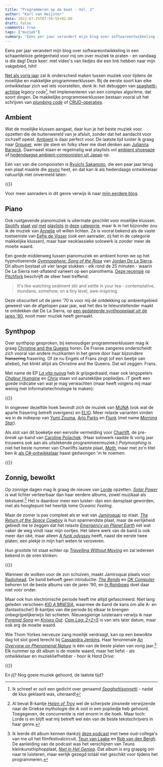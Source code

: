```yaml
---
title: "Programmeren op de beat - Vol. 2"
author: "Karl van Heijster"
date: 2022-07-25T07:59:55+02:00
draft: false
comments: true
tags: ["muziek"]
summary: "Eens per jaar verandert mijn blog over softwareontwikkeling in een schaamteloze gelegenheid voor mij om over muziek te praten - en vandaag is die dag! Deze keer: met video's van liedjes die een link hebben naar mijn vakgebied, hihi!"
---
```


Eens per jaar verandert mijn blog over softwareontwikkeling in een schaamteloze gelegenheid voor mij om over muziek te praten - en vandaag is die dag! Deze keer: met video's van liedjes die een link hebben naar mijn vakgebied, hihi!


[Net als vorig jaar](/blog/21/07/programmeren-op-de-beat/) zal ik onderscheid maken tussen muziek voor tijdens de moeilijke en makkelijke programmeerklussen. Bij de eerste soort kan elke ontwikkelaar zich wel iets voorstellen, denk ik: het debuggen van [spaghetti-achtige](https://en.wikipedia.org/wiki/Spaghetti_code) *legacy code*[^1], het implementeren van een complex algoritme, dat soort dingen. De makkelijke programmeerklussen bestaan vooral uit het schrijven van [*plumbing code*](https://www.karllhughes.com/posts/plumbing) of [CRUD-operaties](https://en.wikipedia.org/wiki/Create,_read,_update_and_delete). 


## Ambient


Wat de moeilijke klussen aangaat, daar kun je het beste muziek voor opzetten die de buitenwereld van je afsluit, zonder dat het aandacht voor zichzelf opeist. [Ambient](https://en.wikipedia.org/wiki/Ambient_music) is daar perfect voor. De laatste tijd luister ik graag naar [Grouper](https://open.spotify.com/artist/31uyAcnY0kjjKKIQZMKX4i?si=mjsh0wo9TuWJBpUfRhEmzw), wier ijle stem en folky sfeer me doet denken aan [Julianna Barwick](https://open.spotify.com/artist/0HWfFWL4vVrbaBQqxVCwCi?si=mYYJl0qhTJuk7mnI_Eho4g). Daarnaast staan er regelmatig wat playlists vol [ambient shoegaze](https://open.spotify.com/playlist/37i9dQZF1DWYIlyW5yvFjI?si=3a44680bb2c148fe) of [hedendaagse ambient-componisten uit Japan](https://open.spotify.com/playlist/37i9dQZF1DX5pzlFKAwpZ5?si=5d4709f5ad614343) op. 


Eén van van die componisten is [Ryuichi Sakamoto](https://open.spotify.com/artist/1tcgfoMTT1szjUeaikxRjA?si=0VYh7FyLT6WL73ClEKW62g), die een paar jaar terug een plaat maakte die [*async*](https://open.spotify.com/album/55BwNuGPkSSKOCBkTSCQWA?si=ma1SiclmRnKFJAcAJEIoyw) heet, en dat kan ik als hedendaags ontwikkelaar natuurlijk niet onvermeld laten:


{{<youtube id="FpR3VJwYHZY" title="Ryuichi Sakamoto - Life, Life (from async)" >}}
<br/>


Voor meer aanraders in dit genre verwijs ik naar [mijn eerdere blog](/blog/21/07/programmeren-op-de-beat/).


## Piano


Ook rustgevende pianomuziek is uitermate geschikt voor moeilijke klussen. [Spotify](https://open.spotify.com/playlist/37i9dQZF1DX4sWSpwq3LiO?si=42fcc22dfaf94729) [staat](https://open.spotify.com/playlist/37i9dQZF1DWURCUKHUKWCX?si=14cb2103b63546ac) [vol](https://open.spotify.com/playlist/7xhcF9ddiyF8Skbd1tenro?si=2ece5efd16344bce) [met](https://open.spotify.com/playlist/37i9dQZF1DX1s9knjP51Oa?si=3dc487440cfa42ff) [playlists](https://open.spotify.com/playlist/37i9dQZF1DX9etR9S28cIo?si=e99663a4d36d4e9a) [in](https://open.spotify.com/playlist/37i9dQZF1DX7K31D69s4M1?si=fb9a5f0911dc4868) [deze](https://open.spotify.com/playlist/37i9dQZF1DWTC99MCpbjP8?si=342907c120b74c4b) [categorie](https://open.spotify.com/playlist/37i9dQZF1DX03b46zi3S82?si=74670fd8fb6243e6), maar ik in het bijzonder zou ik de muziek van [Annelie](https://open.spotify.com/artist/0Rm9NmU9uyvf7tfVt4YNKC?si=LYdVuLe2RQKIDSsAwkvBLA) uit willen lichten. Ze is vooral bekend als de vaste toetseniste van [Eefje de Visser](https://open.spotify.com/artist/33KABng8GO42ojFJVcABxQ?si=DlhZNb-5S4mLXFPj5En_Kw) (ook een aanrader, zij het in de categorie makkelijke klussen), maar haar neoklassieke solowerk is zonder meer de moeite waard.


Een goede middenweg tussen pianomuziek en ambient horen we op het hypnotiserende [*Gymnosphere: Song of the Rose*](https://open.spotify.com/album/20sKBptJV69qrBXUEQVlzp?si=eQI8LXIEQl6wjy6g3FFaRA) van [Jordan De La Sierra](https://open.spotify.com/artist/0C31G6WRrM2kEf5q8Yn2Pf?si=1HecrlkiTay4aT7zgUFypg). Dit album bestaat uit vier lange stukken - elk rond de 25 minuten - waarin De La Sierra niet-aflatend varieert op een pianothema. [Deze recensie](https://pitchfork.com/reviews/albums/19994-gymnosphere-song-of-the-rose/) op [Pitchfork](https://pitchfork.com/) beschrijft de sfeer heel treffend:


> It's like watching sediment stir and settle in your tea - contemplative, mundane, somehow, on a tiny level, awe-inspiring.


Deze obscuriteit uit de jaren '70 is voor mij dé ontdekking op ambientgebied geweest van de afgelopen paar jaar, wat het des te teleurstellender maakt te ontdekken dat De La Sierra, op [een gedateerde synthpopplaat uit de jaren '80](https://open.spotify.com/album/2UcClgvv6SIBUelzwSX6du?si=35CTdIPCQnCAk5CV6nYNXA), nooit meer muziek heeft gemaakt.


## Synthpop


Over synthpop gesproken, bij eenvoudiger programmeerklussen mag ik graag [Christine and the Queens](https://open.spotify.com/artist/04vj3iPUiVh5melWr0w3xT?si=rXb60VJnQsqqJVF-TFWkHQ) horen. De Franse zangeres onderscheidt zich vooral van andere muzikanten in het genre door haar bijzondere ~~fransering~~ frasering. Of ze nu Engels of Frans zingt (of een beetje van allebei), het klinkt altijd als Christine and the Queens. Dat wil zeggen: Frans.


Met name de EP [*La vita nuova*](https://open.spotify.com/album/0iyzHNJTyl7G9vNwp3B8iQ?si=7LoSQc31Stm56v6WfLQqYA) heb ik grijsgedraaid, maar ook langspelers [*Chaleur Humaine*](https://open.spotify.com/album/3jc4mNSSIjakdzeD63qpQt?si=zlNGHCdjT227--FQ_Gj-Pg) en [*Chris*](https://open.spotify.com/album/08LcAgUEeFV4tM3WPPpbYh?si=t6VhgcfjRK6LTT6WYz9cSw) staan vol aansteklijke popliedjes. *iT* geeft een goede indicatie van wat je mag verwachten (maar heeft volgens mij maar weinig met informatietechnologie te maken):


{{<youtube id="i9XeN3MSbyk" title="Christine and the Queens - iT (Audio Officiel)" >}}
<br/>


In ongeveer dezelfde hoek bevindt zich de muziek van [MUNA](https://open.spotify.com/artist/6xdRb2GypJ7DqnWAI2mHGn?si=xpmy5K1fTUOfIY1mdwzUUg) (ook wat de aparte frasering betreft overigens) en [ELIO](https://open.spotify.com/artist/6xgvgzXNv3ymcITXTrxRaA?si=PMPnIxwURUKZiuIZWpinAA). Meer relaxte varianten vinden we in de indiepop van [Yumi Zouma](https://open.spotify.com/artist/4tPyCwWrsvZ8OKYl7QRavL?si=ToU9yD_YRquqZ-ou1az4kw), [Arlo Parks](https://open.spotify.com/artist/4kIwETcbpuFgRukE8o7Opx?si=JaRDT-eiSnujI_ObnuKbPw) en [Flunk](https://open.spotify.com/artist/1Tz1kM5vFyBpzD22fHW609?si=7_pRcPkbROOEq8hqNQgr2g) (met name [*Morning Star*](https://open.spotify.com/album/5CcQRGb2CV6AofHROdyvHg?si=LZqDZzvvSgCl_MfeRRPlag)).


Als slot van dit boeketje een eervolle vermelding voor [Chairlift](https://open.spotify.com/artist/7hAolICGSgXJuM6DUpK5rp?si=ou5FtyNjSL-WzfiqDHnc1A), de pre-*break up*-band van [Caroline Polachek](https://open.spotify.com/artist/4Ge8xMJNwt6EEXOzVXju9a?si=bSWro4AVRgiZ7WQl5dwIhw). (Haar solowerk raadde ik vorig jaar trouwens ook aan als uitstekende programmeermuziek.) *Polymorphing* is niet het beste nummer van Chairlifts laatste plaat, [*Moth*](https://open.spotify.com/album/4j7QJ7DKZ0cBsNuD7GmJFx?si=shdmAz5MSFaFTgix55B4nQ), maar met zo'n titel ben ik [als C#-ontwikkelaar](https://docs.microsoft.com/en-us/dotnet/csharp/fundamentals/object-oriented/polymorphism) haast gedwongen 'm te noemen:


{{<youtube id="D1cYnXYiQvc" title="Chairlift - Polymorphing (Video)" >}}
<br/>


## Zonnig, bewolkt


Op zonnige dagen mag ik graag de nieuwe van [Lorde](https://open.spotify.com/artist/163tK9Wjr9P9DmM0AVK7lm?si=7XDWEP9BQTeidfkUAtgB7g) opzetten. [*Solar Power*](https://open.spotify.com/album/3lK2JRwfIOn2NaYtgEGTmZ?si=i_QKqEhMQvudxk-MjV56-g) is wat lichter verteerbaar dan haar eerdere albums, zowel muzikaal als tekstueel.[^2] Het is daardoor meer een luister- dan een dansplaat geworden, met als hoogtepunt het heerlijk lome *Oceanic Feeling*.


Maar de zomer is pas compleet als er wat van [Jamiroquai](https://open.spotify.com/artist/6J7biCazzYhU3gM9j1wfid?si=fDFNrWcHS6GcduTz8e-yZQ) op staat. [*The Return of the Space Cowboy*](https://open.spotify.com/album/3emhnEQ76nUUehouSvnGxk?si=wJus2dOfQteGjRajkh1tyw) is hun spannendste plaat, maar de eerlijkheid gebiedt me te zeggen dat het relaxte [*Emergency on Planet Earth*](https://open.spotify.com/album/0SeTonJJPjy57LqiCDmeEM?si=lx1JsV7cRaKOmraKQ7r-tw) net wat vaker de weg vindt naar mijn oortjes. Het latere werk van de band is ook meer dan oké, maar alleen [*A funk odyssey*](https://open.spotify.com/album/6cLYs4e403jQk6PJ8PG9rs?si=YCgby9jsQ96fLfbc_H-2hA) heeft, naast die eerste twee platen, een plekje in mijn hart weten te veroveren.


Hun grootste hit staat echter op [*Travelling Without Moving*](https://open.spotify.com/album/4yrrPNjd9RcqnuDnoEhlER?si=VMo1vWNUT96rZwgTiv3B1A) en zal iedereen bekend in de oren klinken:


{{<youtube id="4JkIs37a2JE" title="Jamiroquai - Virtual Insanity (Official Video)" >}}
<br/>


Wanneer de wolken voor de zon schuiven, maakt Jamiroquai plaats voor [Radiohead](https://open.spotify.com/artist/4Z8W4fKeB5YxbusRsdQVPb?si=Yszxw2qaSzebRJWM4Jxtlg). De band behoeft geen introductie: [*The Bends*](https://open.spotify.com/album/35UJLpClj5EDrhpNIi4DFg?si=zirNCQDYTU2XVxhkEY7arg) en [*OK Computer*](https://open.spotify.com/album/6dVIqQ8qmQ5GBnJ9shOYGE?si=0PPAp1HhTSSyNV2g0XQLJQ) behoren tot de beste albums van de jaren '90, en [*In Rainbows*](https://open.spotify.com/album/5vkqYmiPBYLaalcmjujWxK?si=ormdaiKuQ3ebvn0uQYNA7g) doet daar niet voor onder. 


Maar ook hun electronische periode heeft me altijd gefascineerd. Niet lang geleden verscheen [*KID A MNESIA*](https://open.spotify.com/album/6ofEQubaL265rIW6WnCU8y?si=aJcs8PGeSWushi_OMdnR0Q), waarmee de band de kans om alle A- en (fantastische!) B-kantjes van die periode bij elkaar te brengen onbegrijpelijkerwijs liet schieten. Nieuwsgierige luisteraars verwijs ik naar [*Pyramid Song*](https://open.spotify.com/album/6aYOvzWaJHy63Oxn0dA7PX?si=tv41Dfd7RwSWoelihH5cqQ) en [*Knives Out*](https://open.spotify.com/album/0UdwSRhHBXNG0EGulH41ls?si=cg-zzUBbSv2jAkt40ilw1w). [*Com Lag: 2+2=5*](https://open.spotify.com/album/5FI5652iVfs27I7zueBt6l?si=nDPtGuldSSSnAUXdc7Nj1Q) is van iets later datum, maar ook erg de moeite waard.


Wie Thom Yorkes nerveuze zang moeilijk verdraagt, kan op een bewolkte dag tot slot goed terecht bij [Cassandra Jenkins](https://open.spotify.com/artist/1WVGbBnzZ5WLZ2PfesIHik?si=ayH9bfwoQTeLyNH2_Fuosw). Haar fenomenale [*An Overview on Phenomenal Nature*](https://open.spotify.com/album/0QURjDbfsPsDa5R4sgkjV9?si=JKBamwnPTz2g4rxY3Cbe_g) is één van de beste platen van vorig jaar.[^3] Elk nummer op dit album is de moeite waard, maar het liefst - als ontwikkelaar en muziekliefhebber - hoor ik *Hard Drive*:


{{<youtube id="eW8XoovSlsM" title="Hard Drive" >}}
<br/>


En jij? Nog goeie muziek gehoord, de laatste tijd?


[^1]: Ik schreef er ooit een gedicht over genaamd [*Spaghettisonnetti*](/blog/22/01/twee-sonnetten-over-software-ontwikkelen/) - nadat de klus geklaard was, uiteraard!


[^2]: Al bevat B-kantje [*Helen of Troy*](https://open.spotify.com/track/5luI0qmsWNYRRTJCWn8rcb?si=aa71e64e23004040) wel de scherpste zinsnede verwijzende naar de Griekse mythologie die ik ooit in een popliedje heb gehoord. Toegegeven, de concurrentie is niet enorm in die hoek. Maar toch: Lorde is en blijft wat mij betreft wel één van de beste tekstschrijvers in haar genre.


[^3]: Ik leerde dit album kennen dankzij [deze podcast](https://www.mixcloud.com/opensourceradio/storytelling-in-muziek-w-teun-van-laake-rob-van-den-bergh-10-12-2021/) met twee oud-collega's van me uit het filmfestivalcircuit, [Teun van Laake](https://www.teunvanlaake.nl/) en [Rob van den Bergh](https://www.linkedin.com/in/rob-van-den-bergh-5428b2a1). De aanleiding van de podcast was het verschijnen van Teuns kleinkunsthiphopplaat, [*Niet in Het Geniep*](https://open.spotify.com/album/4fgsoLYAQr479wdA94q4iY?si=gfdEBKgjTj2vGCcAHiUShg). Dat album is erg grappig om naar te luisteren, maar eerlijk gezegd totáál niet geschikt voor tijdens het programmeren.
